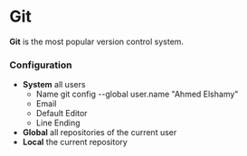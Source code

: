 # Git
**Git** is the most popular version control system.

### Configuration
* **System** all users
  * Name
   git config --global user.name "Ahmed Elshamy"
  * Email
  * Default Editor
  * Line Ending
* **Global** all repositories of the current user
* **Local** the current repository
